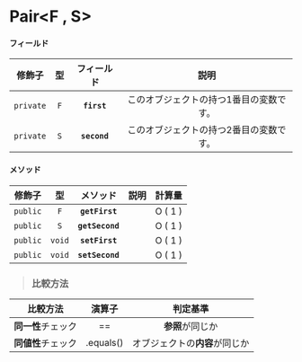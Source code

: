 # Pair<F , S>
#### フィールド
|修飾子|型|フィールド|説明|
|:---:|:---:|:---:|:---:|
|`private`|`F`|**`first`**|このオブジェクトの持つ1番目の変数です。|
|`private`|`S`|**`second`**|このオブジェクトの持つ2番目の変数です。|
#### メソッド
|修飾子|型|メソッド|説明|計算量|
|:---:|:---:|:---:|:---:|:---:|
|`public`|`F`|**`getFirst`**||O ( 1 )|
|`public`|`S`|**`getSecond`**||O ( 1 )|
|`public`|`void`|**`setFirst`**||O ( 1 )|
|`public`|`void`|**`setSecond`**||O ( 1 )|
> ### 比較方法
|比較方法|演算子|判定基準|
|:---:|:---:|:---:|
|**同一性**チェック|==|**参照**が同じか|
|**同値性**チェック|.equals()|オブジェクトの**内容**が同じか|

